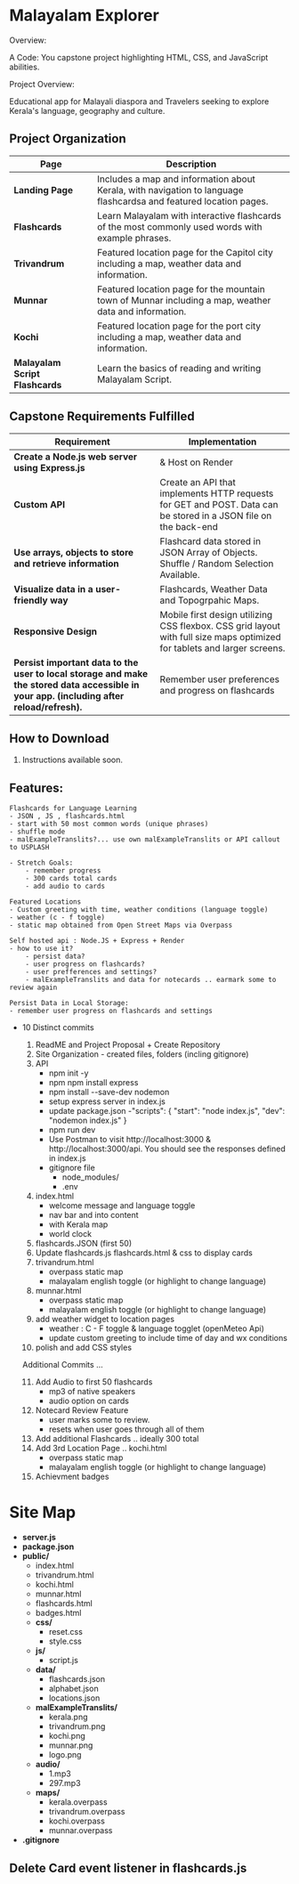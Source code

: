 # Malayalam Explorer 

Overview:

A Code: You capstone project highlighting HTML, CSS, and JavaScript abilities.

Project Overview:

Educational app for Malayali diaspora and Travelers seeking to explore Kerala's language, geography and culture. 


## Project Organization

| Page | Description |
|------|-------------|
| **Landing Page** | Includes a map and information about Kerala, with navigation to language flashcardsa and featured location pages. |
| **Flashcards** | Learn Malayalam with interactive flashcards of the most commonly used words with example phrases. |
| **Trivandrum** | Featured location page for the Capitol city including a map, weather data and information. |
| **Munnar** | Featured location page for the mountain town of Munnar including a map, weather data and information. |
| **Kochi** | Featured location page for the port city including a map, weather data and information. |
| **Malayalam Script Flashcards** | Learn the basics of reading and writing Malayalam Script. |


## Capstone Requirements Fulfilled

| Requirement | Implementation |
|-------------|----------------|
| **Create a Node.js web server using Express.js** | & Host on Render |
| **Custom API** | Create an API that implements HTTP requests for GET and POST. Data can be stored in a JSON file on the back-end |
| **Use arrays, objects to store and retrieve information** |  Flashcard data stored in JSON Array of Objects. Shuffle / Random Selection Available. |
| **Visualize data in a user-friendly way** | Flashcards, Weather Data and Topogrpahic Maps. |
| **Responsive Design** | Mobile first design utilizing CSS flexbox. CSS grid layout with full size maps optimized for tablets and larger screens. |
| **Persist important data to the user to local storage and make the stored data accessible in your app. (including after reload/refresh).**| Remember user preferences and progress on flashcards |

## How to Download

1. Instructions available soon. 


## Features: 
 
    Flashcards for Language Learning 
    - JSON , JS , flashcards.html 
    - start with 50 most common words (unique phrases)
    - shuffle mode 
    - malExampleTranslits?... use own malExampleTranslits or API callout to USPLASH  

    - Stretch Goals: 
        - remember progress 
        - 300 cards total cards
        - add audio to cards 

    Featured Locations 
    - Custom greeting with time, weather conditions (language toggle)
    - weather (c - f toggle)
    - static map obtained from Open Street Maps via Overpass 

    Self hosted api : Node.JS + Express + Render 
    - how to use it? 
        - persist data? 
        - user progress on flashcards? 
        - user prefferences and settings? 
        - malExampleTranslits and data for notecards .. earmark some to review again 

    Persist Data in Local Storage:
    - remember user progress on flashcards and settings 



* 10 Distinct commits
    1. ReadME and Project Proposal + Create Repository
    2. Site Organization - created files, folders (incling gitignore) 
    3. API 
        - npm init -y
        - npm npm install express
        - npm install --save-dev nodemon
        - setup express server in index.js 
        - update package.json 
            -"scripts": {
                "start": "node index.js",
                "dev": "nodemon index.js" }
        - npm run dev
        - Use Postman to visit http://localhost:3000 & http://localhost:3000/api. You should see the responses defined in index.js
        - gitignore file 
            - node_modules/
            - .env
    4. index.html 
        - welcome message and language toggle
        - nav bar and into content 
        - with Kerala map
        - world clock
    5. flashcards.JSON (first 50)
    6. Update flashcards.js  flashcards.html & css to display cards
    7. trivandrum.html 
        - overpass static map
        - malayalam english toggle (or highlight to change language)
    8. munnar.html 
        - overpass static map
        - malayalam english toggle (or highlight to change language)
    9. add weather widget to location pages 
        - weather : C - F toggle & language togglet (openMeteo Api)
        - update custom greeting to include time of day and wx conditions
    10. polish and add CSS styles

    Additional Commits ... 

    11. Add Audio to first 50 flashcards 
        - mp3 of native speakers
        - audio option on cards 
    12. Notecard Review Feature 
        - user marks some to review. 
        - resets when user goes through all of them  
    13. Add additional Flashcards .. ideally 300 total 
    14. Add 3rd Location Page .. kochi.html
        - overpass static map
        - malayalam english toggle (or highlight to change language)
    15. Achievment badges 

# Site Map

- **server.js**
- **package.json**
- **public/**
  - index.html
  - trivandrum.html
  - kochi.html
  - munnar.html
  - flashcards.html
  - badges.html
  - **css/**
    - reset.css
    - style.css
  - **js/**
    - script.js
  - **data/**
    - flashcards.json
    - alphabet.json
    - locations.json
  - **malExampleTranslits/**
    - kerala.png
    - trivandrum.png
    - kochi.png
    - munnar.png
    - logo.png
  - **audio/**
    - 1.mp3
    - 297.mp3
  - **maps/**
    - kerala.overpass
    - trivandrum.overpass
    - kochi.overpass
    - munnar.overpass
- **.gitignore**

## Delete Card event listener in flashcards.js 




                        
